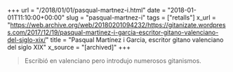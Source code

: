 +++
url = "/2018/01/01/pasqual-martnez-i.html"
date = "2018-01-01T11:10:00+00:00"
slug = "pasqual-martnez-i"
tags = ["retalls"]
x_url = "https://web.archive.org/web/20180201094232/https://gitanizate.wordpress.com/2017/12/19/pasqual-martinez-i-garcia-escritor-gitano-valenciano-del-siglo-xix/"
title = "Pasqual Martínez i Garcia, escritor gitano valenciano del siglo XIX"
x_source = "[archived]"
+++

> Escribió en valenciano pero introdujo numerosos gitanismos.
